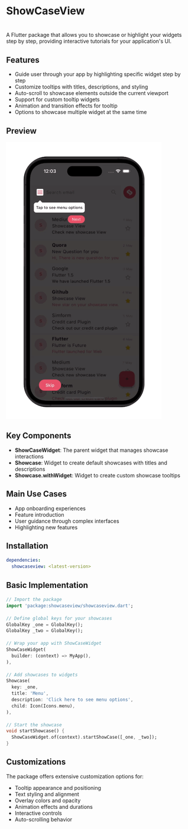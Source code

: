 # ShowCaseView
# #
A Flutter package that allows you to showcase or highlight your widgets step by step, providing interactive tutorials for your application's UI.

## Features

- Guide user through your app by highlighting specific widget step by step
- Customize tooltips with titles, descriptions, and styling
- Auto-scroll to showcase elements outside the current viewport
- Support for custom tooltip widgets
- Animation and transition effects for tooltip
- Options to showcase multiple widget at the same time

## Preview

![The example app running in Android](https://raw.githubusercontent.com/SimformSolutionsPvtLtd/flutter_showcaseview/master/preview/showcaseview.gif)

## Key Components

- **ShowCaseWidget**: The parent widget that manages showcase interactions
- **Showcase**: Widget to create default showcases with titles and descriptions
- **Showcase.withWidget**: Widget to create custom showcase tooltips

## Main Use Cases

- App onboarding experiences
- Feature introduction
- User guidance through complex interfaces
- Highlighting new features

## Installation

```yaml
dependencies:
  showcaseview: <latest-version>
```

## Basic Implementation

```dart
// Import the package
import 'package:showcaseview/showcaseview.dart';

// Define global keys for your showcases
GlobalKey _one = GlobalKey();
GlobalKey _two = GlobalKey();

// Wrap your app with ShowCaseWidget
ShowCaseWidget(
  builder: (context) => MyApp(),
),

// Add showcases to widgets
Showcase(
  key: _one,
  title: 'Menu',
  description: 'Click here to see menu options',
  child: Icon(Icons.menu),
),

// Start the showcase
void startShowcase() {
  ShowCaseWidget.of(context).startShowCase([_one, _two]);
}
```

## Customizations

The package offers extensive customization options for:
- Tooltip appearance and positioning
- Text styling and alignment
- Overlay colors and opacity
- Animation effects and durations
- Interactive controls
- Auto-scrolling behavior
